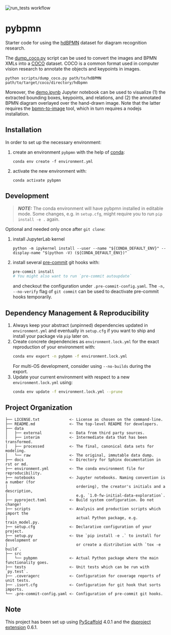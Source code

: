 ![run_tests workflow](https://github.com/dwslab/pybpmn/actions/workflows/run_tests.yaml/badge.svg)

# pybpmn

Starter code for using the [hdBPMN] dataset for diagram recognition research.

The [dump_coco.py](./scripts/dump_coco.py) script can be used to convert the images and BPMN XMLs into a [COCO] dataset.
COCO is a common format used in computer vision research to annotate the objects and keypoints in images.
```shell
python scripts/dump_coco.py path/to/hdBPMN path/to/target/coco/directory/hdbpmn
```

Moreover, the [demo.ipynb](./notebooks/demo.ipynb) Jupyter notebook can be used to visualize
(1) the extracted bounding boxes, keypoints, and relations,
and (2) the annotated BPMN diagram overlayed over the hand-drawn image.
Note that the latter requires the [bpmn-to-image] tool, which in turn requires a nodejs installation.

## Installation

In order to set up the necessary environment:

1. create an environment `pybpmn` with the help of [conda]:
   ```
   conda env create -f environment.yml
   ```
2. activate the new environment with:
   ```
   conda activate pybpmn
   ```

## Development

> **_NOTE:_**  The conda environment will have pybpmn installed in editable mode.
> Some changes, e.g. in `setup.cfg`, might require you to run `pip install -e .` again.


Optional and needed only once after `git clone`:

1. install JupyterLab kernel
   ```
   python -m ipykernel install --user --name "${CONDA_DEFAULT_ENV}" --display-name "$(python -V) (${CONDA_DEFAULT_ENV})"
   ```

2. install several [pre-commit] git hooks with:
   ```bash
   pre-commit install
   # You might also want to run `pre-commit autoupdate`
   ```
   and checkout the configuration under `.pre-commit-config.yaml`.
   The `-n, --no-verify` flag of `git commit` can be used to deactivate pre-commit hooks temporarily.

## Dependency Management & Reproducibility

1. Always keep your abstract (unpinned) dependencies updated in `environment.yml` and eventually
   in `setup.cfg` if you want to ship and install your package via `pip` later on.
2. Create concrete dependencies as `environment.lock.yml` for the exact reproduction of your
   environment with:
   ```bash
   conda env export -n pybpmn -f environment.lock.yml
   ```
   For multi-OS development, consider using `--no-builds` during the export.
3. Update your current environment with respect to a new `environment.lock.yml` using:
   ```bash
   conda env update -f environment.lock.yml --prune
   ```
## Project Organization

```
├── LICENSE.txt             <- License as chosen on the command-line.
├── README.md               <- The top-level README for developers.
├── data
│   ├── external            <- Data from third party sources.
│   ├── interim             <- Intermediate data that has been transformed.
│   ├── processed           <- The final, canonical data sets for modeling.
│   └── raw                 <- The original, immutable data dump.
├── docs                    <- Directory for Sphinx documentation in rst or md.
├── environment.yml         <- The conda environment file for reproducibility.
├── notebooks               <- Jupyter notebooks. Naming convention is a number (for
│                              ordering), the creator's initials and a description,
│                              e.g. `1.0-fw-initial-data-exploration`.
├── pyproject.toml          <- Build system configuration. Do not change!
├── scripts                 <- Analysis and production scripts which import the
│                              actual Python package, e.g. train_model.py.
├── setup.cfg               <- Declarative configuration of your project.
├── setup.py                <- Use `pip install -e .` to install for development or
│                              or create a distribution with `tox -e build`.
├── src
│   └── pybpmn              <- Actual Python package where the main functionality goes.
├── tests                   <- Unit tests which can be run with `py.test`.
├── .coveragerc             <- Configuration for coverage reports of unit tests.
├── .isort.cfg              <- Configuration for git hook that sorts imports.
└── .pre-commit-config.yaml <- Configuration of pre-commit git hooks.
```

<!-- pyscaffold-notes -->

## Note

This project has been set up using [PyScaffold] 4.0.1 and the [dsproject extension] 0.6.1.

[conda]: https://docs.conda.io/
[pre-commit]: https://pre-commit.com/
[Jupyter]: https://jupyter.org/
[nbstripout]: https://github.com/kynan/nbstripout
[Google style]: http://google.github.io/styleguide/pyguide.html#38-comments-and-docstrings
[PyScaffold]: https://pyscaffold.org/
[dsproject extension]: https://github.com/pyscaffold/pyscaffoldext-dsproject
[bpmn-to-image]: https://github.com/bpmn-io/bpmn-to-image
[COCO]: https://cocodataset.org/#format-data
[hdBPMN]: https://github.com/dwslab/hdBPMN
